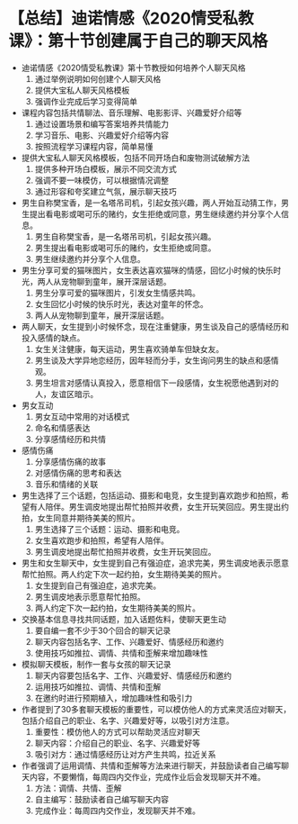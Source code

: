 # 【总结】迪诺情感《2020情受私教课》：第十节创建属于自己的聊天风格

-   迪诺情感《2020情受私教课》第十节教授如何培养个人聊天风格
    1.  通过举例说明如何创建个人聊天风格
    2.  提供大宝私人聊天风格模板
    3.  强调作业完成后学习变得简单
-   课程内容包括共情聊法、音乐理解、电影影评、兴趣爱好介绍等
    1.  通过设置场景和编写答案培养共情能力
    2.  学习音乐、电影、兴趣爱好介绍等内容
    3.  按照流程学习课程内容，简单易懂
-   提供大宝私人聊天风格模板，包括不同开场白和废物测试破解方法
    1.  提供多种开场白模板，展示不同交流方式
    2.  强调不要一味模仿，可以根据情况调整
    3.  通过形容和夸奖建立气氛，展示聊天技巧
-   男生自称樊宝香，是一名塔吊司机，引起女孩兴趣，两人开始互动猜工作，男生提出看电影或喝可乐的赌约，女生拒绝或同意，男生继续邀约并分享个人信息。
    1.  男生自称樊宝香，是一名塔吊司机，引起女孩兴趣。
    2.  男生提出看电影或喝可乐的赌约，女生拒绝或同意。
    3.  男生继续邀约并分享个人信息。
-   男生分享可爱的猫咪图片，女生表达喜欢猫咪的情感，回忆小时候的快乐时光，两人从宠物聊到童年，展开深层话题。
    1.  男生分享可爱的猫咪图片，引发女生情感共鸣。
    2.  女生回忆小时候的快乐时光，表达对童年的怀念。
    3.  两人从宠物聊到童年，展开深层话题。
-   两人聊天，女生提到小时候怀念，现在注重健康，男生谈及自己的感情经历和投入感情的缺点。
    1.  女生关注健康，每天运动，男生喜欢骑单车但缺女友。
    2.  男生谈及大学异地恋经历，因年轻而分手，女生询问男生的缺点和感情观。
    3.  男生坦言对感情认真投入，愿意相信下一段感情，女生祝愿他遇到对的人，友谊区暗示。
-   男女互动
    1.  男女互动中常用的对话模式
    2.  命名和情感表达
    3.  分享感情经历和共情
-   感情伤痛
    1.  分享感情伤痛的故事
    2.  对感情伤痛的思考和表达
    3.  音乐和情绪的关联
-   男生选择了三个话题，包括运动、摄影和电竞，女生提到喜欢跑步和拍照，希望有人陪伴。男生调皮地提出帮忙拍照并收费，女生开玩笑回应。男生提出约拍，女生同意并期待美美的照片。
    1.  男生选择了三个话题：运动、摄影和电竞。
    2.  女生喜欢跑步和拍照，希望有人陪伴。
    3.  男生调皮地提出帮忙拍照并收费，女生开玩笑回应。
-   男生和女生聊天中，女生提到自己有强迫症，追求完美，男生调皮地表示愿意帮忙拍照。两人约定下次一起约拍，女生期待美美的照片。
    1.  女生提到自己有强迫症，追求完美。
    2.  男生调皮地表示愿意帮忙拍照。
    3.  两人约定下次一起约拍，女生期待美美的照片。
-   交换基本信息寻找共同话题，加入话题佐料，使聊天更生动
    1.  要自编一套不少于30个回合的聊天记录
    2.  聊天内容包括名字、工作、兴趣爱好、情感经历和邀约
    3.  使用技巧如推拉、调情、共情和歪解来增加趣味性
-   模拟聊天模板，制作一套与女孩的聊天记录
    1.  聊天内容要包括名字、工作、兴趣爱好、情感经历和邀约
    2.  运用技巧如推拉、调情、共情和歪解
    3.  在邀约时进行预期植入，增加趣味性和吸引力
-   作者提到了30多套聊天模板的重要性，可以模仿他人的方式来灵活应对聊天，包括介绍自己的职业、名字、兴趣爱好等，以吸引对方注意。
    1.  重要性：模仿他人的方式可以帮助灵活应对聊天
    2.  聊天内容：介绍自己的职业、名字、兴趣爱好等
    3.  吸引对方：通过情感经历让对方产生共鸣，拉近关系
-   作者强调了运用调情、共情和歪解等方法来进行聊天，并鼓励读者自己编写聊天内容，不要懒惰，每周四内交作业，完成作业后会发现聊天并不难。
    1.  方法：调情、共情、歪解
    2.  自主编写：鼓励读者自己编写聊天内容
    3.  完成作业：每周四内交作业，发现聊天并不难。